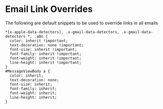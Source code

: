 # Email Link Overrides

The following are default snippets to be used to override links in all emails

```
*[x-apple-data-detectors], .x-gmail-data-detectors, .x-gmail-data-detectors *, .aBn {
  color: inherit !important;
  text-decoration: none !important;
  font-size: inherit !important;
  font-family: inherit !important;
  font-weight: inherit !important;
  line-height: inherit !important;
}
#MessageViewBody a {
  color: inherit;
  text-decoration: none;
  font-size: inherit;
  font-family: inherit;
  font-weight: inherit;
  line-height: inherit;
}
```